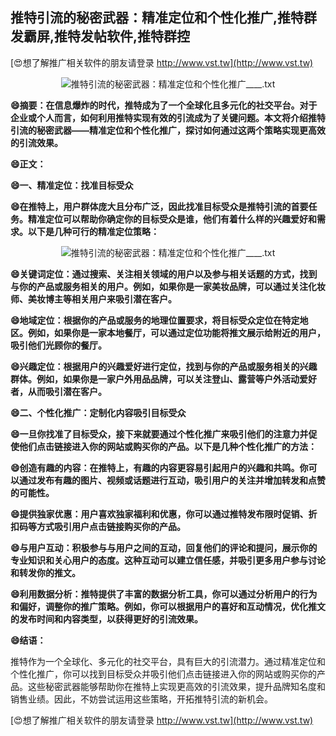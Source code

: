 ## **推特引流的秘密武器：精准定位和个性化推广,推特群发霸屏,推特发帖软件,推特群控**

[😍想了解推广相关软件的朋友请登录 http://www.vst.tw](http://www.vst.tw)

 <center><img src="https://vst.tw/MP4/tuiguang/png/8.png" alt="推特引流的秘密武器：精准定位和个性化推广____.txt"></center>

**😄摘要：在信息爆炸的时代，推特成为了一个全球化且多元化的社交平台。对于企业或个人而言，如何利用推特实现有效的引流成为了关键问题。本文将介绍推特引流的秘密武器——精准定位和个性化推广，探讨如何通过这两个策略实现更高效的引流效果。**

**😄正文：**

**😄一、精准定位：找准目标受众**

**😄在推特上，用户群体庞大且分布广泛，因此找准目标受众是推特引流的首要任务。精准定位可以帮助你确定你的目标受众是谁，他们有着什么样的兴趣爱好和需求。以下是几种可行的精准定位策略：**

 <center><img src="https://vst.tw/MP4/tuiguang/png/8.png" alt="推特引流的秘密武器：精准定位和个性化推广____.txt"></center>

**😄关键词定位：通过搜索、关注相关领域的用户以及参与相关话题的方式，找到与你的产品或服务相关的用户。例如，如果你是一家美妆品牌，可以通过关注化妆师、美妆博主等相关用户来吸引潜在客户。**

**😄地域定位：根据你的产品或服务的地理位置要求，将目标受众定位在特定地区。例如，如果你是一家本地餐厅，可以通过定位功能将推文展示给附近的用户，吸引他们光顾你的餐厅。**

**😄兴趣定位：根据用户的兴趣爱好进行定位，找到与你的产品或服务相关的兴趣群体。例如，如果你是一家户外用品品牌，可以关注登山、露营等户外活动爱好者，从而吸引潜在客户。**

**😄二、个性化推广：定制化内容吸引目标受众**

**😄一旦你找准了目标受众，接下来就要通过个性化推广来吸引他们的注意力并促使他们点击链接进入你的网站或购买你的产品。以下是几种个性化推广的方法：**

**😄创造有趣的内容：在推特上，有趣的内容更容易引起用户的兴趣和共鸣。你可以通过发布有趣的图片、视频或话题进行互动，吸引用户的关注并增加转发和点赞的可能性。**

**😄提供独家优惠：用户喜欢独家福利和优惠，你可以通过推特发布限时促销、折扣码等方式吸引用户点击链接购买你的产品。**

**😄与用户互动：积极参与与用户之间的互动，回复他们的评论和提问，展示你的专业知识和关心用户的态度。这种互动可以建立信任感，并吸引更多用户参与讨论和转发你的推文。**

**😄利用数据分析：推特提供了丰富的数据分析工具，你可以通过分析用户的行为和偏好，调整你的推广策略。例如，你可以根据用户的喜好和互动情况，优化推文的发布时间和内容类型，以获得更好的引流效果。**

**😄结语：**

推特作为一个全球化、多元化的社交平台，具有巨大的引流潜力。通过精准定位和个性化推广，你可以找到目标受众并吸引他们点击链接进入你的网站或购买你的产品。这些秘密武器能够帮助你在推特上实现更高效的引流效果，提升品牌知名度和销售业绩。因此，不妨尝试运用这些策略，开拓推特引流的新机会。

[😍想了解推广相关软件的朋友请登录 http://www.vst.tw](http://www.vst.tw)



